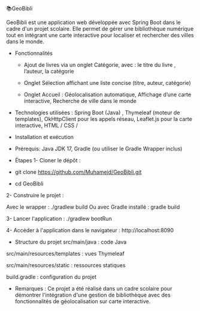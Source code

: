 📚GeoBibli

GeoBibli est une application web développée avec Spring Boot dans le cadre d'un projet scolaire. Elle permet de gérer une bibliothèque numérique tout en intégrant une carte interactive pour localiser et rechercher des villes dans le monde.

* Fonctionnalités
   - Ajout de livres via un onglet Catégorie, avec : le titre du livre , l’auteur, la catégorie

  - Onglet Sélection affichant une liste concise (titre, auteur, catégorie)

  - Onglet Accueil : Géolocalisation automatique, Affichage d’une carte interactive, Recherche de ville dans le monde

* Technologies utilisées : Spring Boot (Java) , Thymeleaf (moteur de templates), OkHttpClient pour les appels réseau, Leaflet.js pour la carte interactive, HTML / CSS / 

* Installation et exécution
 - Prérequis: Java JDK 17, Gradle (ou utiliser le Gradle Wrapper inclus)

* Étapes
 1- Cloner le dépôt :
 - git clone https://github.com/Muhameid/GeoBibli.git

 - cd GeoBibli

2- Construire le projet :

Avec le wrapper : ./gradlew build
Ou avec Gradle installé : gradle build

3- Lancer l'application : ./gradlew bootRun

4- Accéder à l'application dans le navigateur : http://localhost:8090


* Structure du projet
src/main/java : code Java

src/main/resources/templates : vues Thymeleaf

src/main/resources/static : ressources statiques

build.gradle : configuration du projet

* Remarques :
Ce projet a été réalisé dans un cadre scolaire pour démontrer l'intégration d'une gestion de bibliothèque avec des fonctionnalités de géolocalisation sur carte interactive.
